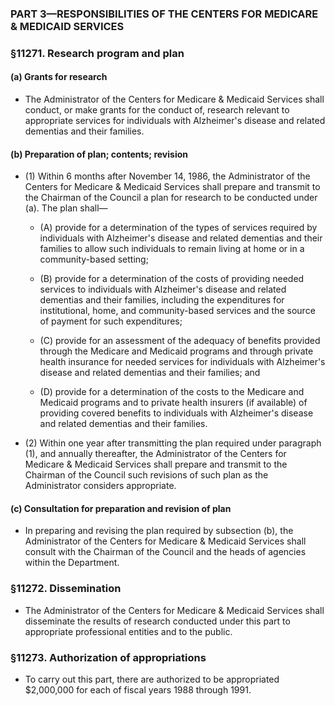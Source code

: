 ### PART 3—RESPONSIBILITIES OF THE CENTERS FOR MEDICARE & MEDICAID SERVICES

### §11271. Research program and plan
#### (a) Grants for research
* The Administrator of the Centers for Medicare & Medicaid Services shall conduct, or make grants for the conduct of, research relevant to appropriate services for individuals with Alzheimer's disease and related dementias and their families.

#### (b) Preparation of plan; contents; revision
* (1) Within 6 months after November 14, 1986, the Administrator of the Centers for Medicare & Medicaid Services shall prepare and transmit to the Chairman of the Council a plan for research to be conducted under (a). The plan shall—

  * (A) provide for a determination of the types of services required by individuals with Alzheimer's disease and related dementias and their families to allow such individuals to remain living at home or in a community-based setting;

  * (B) provide for a determination of the costs of providing needed services to individuals with Alzheimer's disease and related dementias and their families, including the expenditures for institutional, home, and community-based services and the source of payment for such expenditures;

  * (C) provide for an assessment of the adequacy of benefits provided through the Medicare and Medicaid programs and through private health insurance for needed services for individuals with Alzheimer's disease and related dementias and their families; and

  * (D) provide for a determination of the costs to the Medicare and Medicaid programs and to private health insurers (if available) of providing covered benefits to individuals with Alzheimer's disease and related dementias and their families.


* (2) Within one year after transmitting the plan required under paragraph (1), and annually thereafter, the Administrator of the Centers for Medicare & Medicaid Services shall prepare and transmit to the Chairman of the Council such revisions of such plan as the Administrator considers appropriate.

#### (c) Consultation for preparation and revision of plan
* In preparing and revising the plan required by subsection (b), the Administrator of the Centers for Medicare & Medicaid Services shall consult with the Chairman of the Council and the heads of agencies within the Department.

### §11272. Dissemination
* The Administrator of the Centers for Medicare & Medicaid Services shall disseminate the results of research conducted under this part to appropriate professional entities and to the public.

### §11273. Authorization of appropriations
* To carry out this part, there are authorized to be appropriated $2,000,000 for each of fiscal years 1988 through 1991.